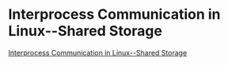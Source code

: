 # Interprocess Communication in Linux--Shared Storage
[Interprocess Communication in Linux--Shared Storage](https://aiwithcloud.com/2022/09/15/interprocess_communication_in_linux__shared_storage/)